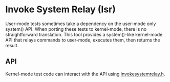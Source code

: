 # Invoke System Relay (Isr)

User-mode tests sometimes take a dependency on the user-mode only system() API. When porting these tests to kernel-mode, there is no straightforward translation.
This tool provides a system()-like kernel-mode API that relays commands to user-mode, executes them, then returns the result.

## API

Kernel-mode test code can interact with the API using [invokesystemrelay.h](../inc/invokesystemrelay.h).

